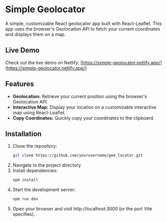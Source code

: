 # Simple Geolocator

A simple, customizable React geolocator app built with React-Leaflet. This app uses the browser's Geolocation API to fetch your current coordinates and displays them on a map.

## Live Demo

Check out the live demo on Netlify: [https://simple-geolocator.netlify.app/](https://simple-geolocator.netlify.app/)

## Features

- **Geolocation:** Retrieve your current position using the browser's Geolocation API.
- **Interactive Map:** Display your location on a customizable interactive map using React-Leaflet.
- **Copy Coordinates:** Quickly copy your coordinates to the clipboard.

## Installation

1. Clone the repository:
   ```bash
   git clone https://github.com/yourusername/geo_locator.git
2. Navigate to the project directory
3. Install dependencies:
   ```bash
   npm install
4. Start the development server:
   ```bash
   npm run dev
5. Open your browser and visit http://localhost:3000 (or the port Vite specifies).
